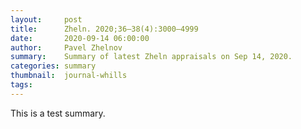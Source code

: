```yaml
---
layout:     post
title:      Zheln. 2020;36–38(4):3000–4999
date:       2020-09-14 06:00:00
author:     Pavel Zhelnov
summary:    Summary of latest Zheln appraisals on Sep 14, 2020.
categories: summary
thumbnail:  journal-whills
tags:
---
```


This is a test summary.
